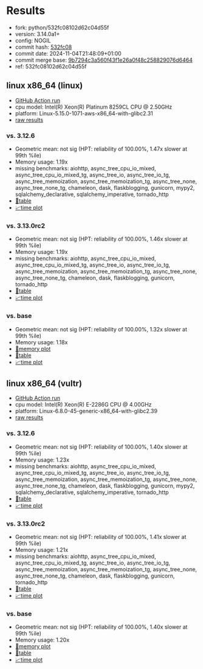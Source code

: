 # Results

- fork: python/532fc08102d62c04d55f
- version: 3.14.0a1+
- config: NOGIL
- commit hash: [532fc08](https://github.com/python/cpython/commit/532fc08)
- commit date: 2024-11-04T21:48:09+01:00
- commit merge base: [9b7294c3a560f43f1e26a0f48c258829076d6464](https://github.com/python/cpython/commit/9b7294c3a560f43f1e26a0f48c258829076d6464)
- ref: 532fc08102d62c04d55f

## linux x86_64 (linux)

- [GitHub Action run](https://github.com/facebookexperimental/free-threading-benchmarking/actions/runs/11675102423)
- cpu model: Intel(R) Xeon(R) Platinum 8259CL CPU @ 2.50GHz
- platform: Linux-5.15.0-1071-aws-x86_64-with-glibc2.31
- [raw results](bm-20241104-linux-x86_64-python-532fc08102d62c04d55f-3.14.0a1%2B-532fc08.json)

### vs. 3.12.6

- Geometric mean: not sig (HPT: reliability of 100.00%, 1.47x slower at 99th %ile)
- Memory usage: 1.19x
- missing benchmarks: aiohttp, async_tree_cpu_io_mixed, async_tree_cpu_io_mixed_tg, async_tree_io, async_tree_io_tg, async_tree_memoization, async_tree_memoization_tg, async_tree_none, async_tree_none_tg, chameleon, dask, flaskblogging, gunicorn, mypy2, sqlalchemy_declarative, sqlalchemy_imperative, tornado_http
- [📄table](bm-20241104-linux-x86_64-python-532fc08102d62c04d55f-3.14.0a1%2B-532fc08-vs-3.12.6.md)
- [📈time plot](bm-20241104-linux-x86_64-python-532fc08102d62c04d55f-3.14.0a1%2B-532fc08-vs-3.12.6.svg)

### vs. 3.13.0rc2

- Geometric mean: not sig (HPT: reliability of 100.00%, 1.46x slower at 99th %ile)
- Memory usage: 1.19x
- missing benchmarks: aiohttp, async_tree_cpu_io_mixed, async_tree_cpu_io_mixed_tg, async_tree_io, async_tree_io_tg, async_tree_memoization, async_tree_memoization_tg, async_tree_none, async_tree_none_tg, chameleon, dask, flaskblogging, gunicorn, tornado_http
- [📄table](bm-20241104-linux-x86_64-python-532fc08102d62c04d55f-3.14.0a1%2B-532fc08-vs-3.13.0rc2.md)
- [📈time plot](bm-20241104-linux-x86_64-python-532fc08102d62c04d55f-3.14.0a1%2B-532fc08-vs-3.13.0rc2.svg)

### vs. base

- Geometric mean: not sig (HPT: reliability of 100.00%, 1.32x slower at 99th %ile)
- Memory usage: 1.18x
- [🧠memory plot](bm-20241104-linux-x86_64-python-532fc08102d62c04d55f-3.14.0a1%2B-532fc08-vs-base-mem.svg)
- [📄table](bm-20241104-linux-x86_64-python-532fc08102d62c04d55f-3.14.0a1%2B-532fc08-vs-base.md)
- [📈time plot](bm-20241104-linux-x86_64-python-532fc08102d62c04d55f-3.14.0a1%2B-532fc08-vs-base.svg)

## linux x86_64 (vultr)

- [GitHub Action run](https://github.com/facebookexperimental/free-threading-benchmarking/actions/runs/11675102423)
- cpu model: Intel(R) Xeon(R) E-2286G CPU @ 4.00GHz
- platform: Linux-6.8.0-45-generic-x86_64-with-glibc2.39
- [raw results](bm-20241104-vultr-x86_64-python-532fc08102d62c04d55f-3.14.0a1%2B-532fc08.json)

### vs. 3.12.6

- Geometric mean: not sig (HPT: reliability of 100.00%, 1.40x slower at 99th %ile)
- Memory usage: 1.23x
- missing benchmarks: aiohttp, async_tree_cpu_io_mixed, async_tree_cpu_io_mixed_tg, async_tree_io, async_tree_io_tg, async_tree_memoization, async_tree_memoization_tg, async_tree_none, async_tree_none_tg, chameleon, dask, flaskblogging, gunicorn, mypy2, sqlalchemy_declarative, sqlalchemy_imperative, tornado_http
- [📄table](bm-20241104-vultr-x86_64-python-532fc08102d62c04d55f-3.14.0a1%2B-532fc08-vs-3.12.6.md)
- [📈time plot](bm-20241104-vultr-x86_64-python-532fc08102d62c04d55f-3.14.0a1%2B-532fc08-vs-3.12.6.svg)

### vs. 3.13.0rc2

- Geometric mean: not sig (HPT: reliability of 100.00%, 1.41x slower at 99th %ile)
- Memory usage: 1.21x
- missing benchmarks: aiohttp, async_tree_cpu_io_mixed, async_tree_cpu_io_mixed_tg, async_tree_io, async_tree_io_tg, async_tree_memoization, async_tree_memoization_tg, async_tree_none, async_tree_none_tg, chameleon, dask, flaskblogging, gunicorn, tornado_http
- [📄table](bm-20241104-vultr-x86_64-python-532fc08102d62c04d55f-3.14.0a1%2B-532fc08-vs-3.13.0rc2.md)
- [📈time plot](bm-20241104-vultr-x86_64-python-532fc08102d62c04d55f-3.14.0a1%2B-532fc08-vs-3.13.0rc2.svg)

### vs. base

- Geometric mean: not sig (HPT: reliability of 100.00%, 1.40x slower at 99th %ile)
- Memory usage: 1.20x
- [🧠memory plot](bm-20241104-vultr-x86_64-python-532fc08102d62c04d55f-3.14.0a1%2B-532fc08-vs-base-mem.svg)
- [📄table](bm-20241104-vultr-x86_64-python-532fc08102d62c04d55f-3.14.0a1%2B-532fc08-vs-base.md)
- [📈time plot](bm-20241104-vultr-x86_64-python-532fc08102d62c04d55f-3.14.0a1%2B-532fc08-vs-base.svg)

